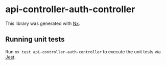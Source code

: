 # api-controller-auth-controller

This library was generated with [Nx](https://nx.dev).

## Running unit tests

Run `nx test api-controller-auth-controller` to execute the unit tests via [Jest](https://jestjs.io).
